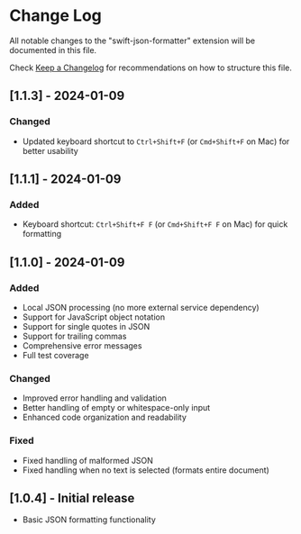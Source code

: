 # Change Log

All notable changes to the "swift-json-formatter" extension will be documented in this file.

Check [Keep a Changelog](http://keepachangelog.com/) for recommendations on how to structure this file.

## [1.1.3] - 2024-01-09

### Changed
- Updated keyboard shortcut to `Ctrl+Shift+F` (or `Cmd+Shift+F` on Mac) for better usability

## [1.1.1] - 2024-01-09

### Added
- Keyboard shortcut: `Ctrl+Shift+F F` (or `Cmd+Shift+F F` on Mac) for quick formatting

## [1.1.0] - 2024-01-09

### Added
- Local JSON processing (no more external service dependency)
- Support for JavaScript object notation
- Support for single quotes in JSON
- Support for trailing commas
- Comprehensive error messages
- Full test coverage

### Changed
- Improved error handling and validation
- Better handling of empty or whitespace-only input
- Enhanced code organization and readability

### Fixed
- Fixed handling of malformed JSON
- Fixed handling when no text is selected (formats entire document)

## [1.0.4] - Initial release
- Basic JSON formatting functionality